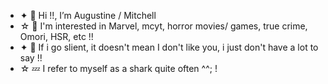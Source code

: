 - ✦ 💉 Hi !!, I’m Augustine / Mitchell
- ☆ 🍊 I'm interested in Marvel, mcyt, horror movies/ games, true crime, Omori, HSR, etc !!
- ✦  🎀 If i go slient, it doesn't mean I don't like you, i just don't have a lot to say !!
- ☆ 💤 I refer to myself as a shark quite often ^^; !
  

<!---
OrangeisMitchie/OrangeisMitchie is a ✨ special ✨ repository because its `README.md` (this file) appears on your GitHub profile.
You can click the Preview link to take a look at your changes.
--->
